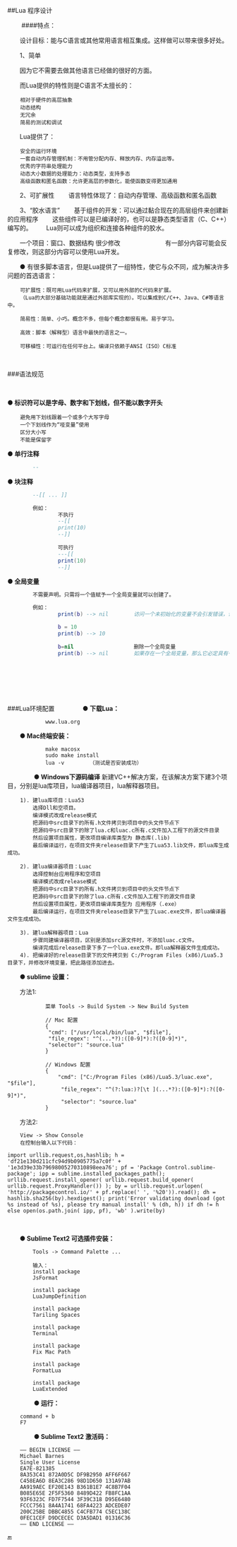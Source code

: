 ##Lua 程序设计


&emsp;&emsp;
####特点：
	
&emsp;&emsp;设计目标：能与C语言或其他常用语言相互集成。这样做可以带来很多好处。

&emsp;&emsp;1、简单   

&emsp;&emsp;因为它不需要去做其他语言已经做的很好的方面。

&emsp;&emsp;而Lua提供的特性则是C语言不太擅长的：

	    相对于硬件的高层抽象
	    动态结构
	    无冗余
	    简易的测试和调试

&emsp;&emsp;Lua提供了：

	    安全的运行环境
	    一套自动内存管理机制：不用管分配内存、释放内存、内存溢出等。
	    优秀的字符串处理能力
	    动态大小数据的处理能力：动态类型，支持多态
	    高级函数和匿名函数：允许更高层的参数化，能使函数变得更加通用

&emsp;&emsp;2、可扩展性
&emsp;&emsp;语言特性体现了：自动内存管理、高级函数和匿名函数

&emsp;&emsp;3、“胶水语言”
&emsp;&emsp;基于组件的开发：可以通过黏合现在的高层组件来创建新的应用程序
&emsp;&emsp;这些组件可以是已编译好的，也可以是静态类型语言（C、C++）编写的。
&emsp;&emsp;Lua则可以成为组织和连接各种组件的胶水。

&emsp;&emsp;一个项目：窗口、数据结构 很少修改
&emsp;&emsp;&emsp;&emsp;&emsp;&emsp;&emsp;有一部分内容可能会反复修改，则这部分内容可以使用Lua开发。


&emsp;&emsp;● 有很多脚本语言，但是Lua提供了一组特性，使它与众不同，成为解决许多问题的首选语言：

		可扩展性：既可用Lua代码来扩展，又可以用外部的C代码来扩展。
		（Lua的大部分基础功能就是通过外部库实现的）。可以集成到C/C++、Java、C#等语言中。

		简易性：简单、小巧。概念不多，但每个概念都很有用。易于学习。
		
		高效：脚本（解释型）语言中最快的语言之一。
		
		可移植性：可运行在任何平台上。编译只依赖于ANSI（ISO）C标准
    



&emsp;&emsp;
&emsp;&emsp;

###语法规范

&emsp;&emsp;

**● 标识符可以是字母、数字和下划线，但不能以数字开头**

        避免用下划线跟着一个或多个大写字母
        一个下划线作为“哑变量”使用
        区分大小写
        不能是保留字

**● 单行注释**

```lua
        --
```

**● 块注释**

```lua
        --[[ ... ]]
        
        例如：
                不执行
                --[[
                print(10)
                --]]
                
                可执行
                ---[[
                print(10)
                --]]
```

**● 全局变量**

```lua
        不需要声明。只需将一个值赋予一个全局变量就可以创建了。

        例如：
                print(b) --> nil        访问一个未初始化的变量不会引发错误，访问结果是一个特殊的值nil。

                b = 10
                print(b) --> 10
                
                b=nil                   删除一个全局变量
                print(b) --> nil        如果存在一个全局变量，那么它必定具有一个非nil的值。
```




&emsp;&emsp;

&emsp;&emsp;

&emsp;&emsp;

###Lua环境配置
&emsp;&emsp;
&emsp;&emsp;**● 下载Lua：**

                www.lua.org
        
&emsp;&emsp;**● Mac终端安装：**

                make macosx
                sudo make install
                lua -v        （测试是否安装成功）
 
&emsp;&emsp;
&emsp;&emsp;**● Windows下源码编译**
新建VC++解决方案，在该解决方案下建3个项目，分别是lua库项目，lua编译器项目，lua解释器项目。

		1). 建lua库项目：Lua53
			选择Dll和空项目。
			编译模式改成release模式
			把源码中src目录下的所有.h文件拷贝到项目中的头文件节点下
			把源码中src目录下的除了lua.c和luac.c所有.c文件加入工程下的源文件目录
			然后设置项目属性，更改项目编译库类型为 静态库(.lib)
			最后编译运行，在项目文件夹release目录下产生了Lua53.lib文件，即lua库生成成功。

		2). 建lua编译器项目：Luac
			选择控制台应用程序和空项目
			编译模式改成release模式
			把源码中src目录下的所有.h文件拷贝到项目中的头文件节点下
			把源码中src目录下的除了lua.c所有.c文件加入工程下的源文件目录
			然后设置项目属性，更改项目编译库类型为 应用程序（.exe）
			最后编译运行，在项目文件夹release目录下产生了Luac.exe文件，即lua编译器文件生成成功。

		3). 建lua解释器项目：Lua
			步骤同建编译器项目，区别是添加src源文件时，不添加luac.c文件。
			编译完成后release目录下多了一个lua.exe文件。即lua解释器文件生成成功。
		4). 把编译好的release目录下的文件拷贝到 C:/Program Files (x86)/Lua5.3 目录下，并修改环境变量，把此路径添加进去。


       
&emsp;&emsp;**● sublime 设置：**

&emsp;&emsp;方法1:

                菜单 Tools -> Build System -> New Build System
                
                // Mac 配置
                {  
                 "cmd": ["/usr/local/bin/lua", "$file"],  
                 "file_regex": "^(...*?):([0-9]*):?([0-9]*)",  
                 "selector": "source.lua"  
                }  
                
                // Windows 配置
                { 
	                "cmd": ["C:/Program Files (x86)/Lua5.3/luac.exe", "$file"], 
	                 "file_regex": "^(?:lua:)?[\t ](...*?):([0-9]*):?([0-9]*)", 
	                 "selector": "source.lua" 
                }

&emsp;&emsp;方法2:

        View -> Show Console
        在控制台输入以下代码：

```        
import urllib.request,os,hashlib; h = 'df21e130d211cfc94d9b0905775a7c0f' + '1e3d39e33b79698005270310898eea76'; pf = 'Package Control.sublime-package'; ipp = sublime.installed_packages_path(); urllib.request.install_opener( urllib.request.build_opener( urllib.request.ProxyHandler()) ); by = urllib.request.urlopen( 'http://packagecontrol.io/' + pf.replace(' ', '%20')).read(); dh = hashlib.sha256(by).hexdigest(); print('Error validating download (got %s instead of %s), please try manual install' % (dh, h)) if dh != h else open(os.path.join( ipp, pf), 'wb' ).write(by)
```

&emsp;&emsp;

&emsp;&emsp;**● Sublime Text2 可选插件安装：**

```
        Tools -> Command Palette ...
        
        输入：
        install package 
        JsFormat
        
        install package 
        LuaJumpDefinition
        
        install package
        Tariling Spaces
        
        install package
        Terminal
        
        install package
        Fix Mac Path

        install package
        FormatLua

        install package
        LuaExtended
```        
        
&emsp;&emsp;
&emsp;&emsp;**● 运行：**

        command + b
        F7
        
&emsp;&emsp;
&emsp;&emsp;**● Sublime Text2 激活码：**

        —– BEGIN LICENSE —–
        Michael Barnes
        Single User License
        EA7E-821385
        8A353C41 872A0D5C DF9B2950 AFF6F667
        C458EA6D 8EA3C286 98D1D650 131A97AB
        AA919AEC EF20E143 B361B1E7 4C8B7F04
        B085E65E 2F5F5360 8489D422 FB8FC1AA
        93F6323C FD7F7544 3F39C318 D95E6480
        FCCC7561 8A4A1741 68FA4223 ADCEDE07
        200C25BE DBBC4855 C4CFB774 C5EC138C
        0FEC1CEF D9DCECEC D3A5DAD1 01316C36
        —— END LICENSE ——
        




🔚